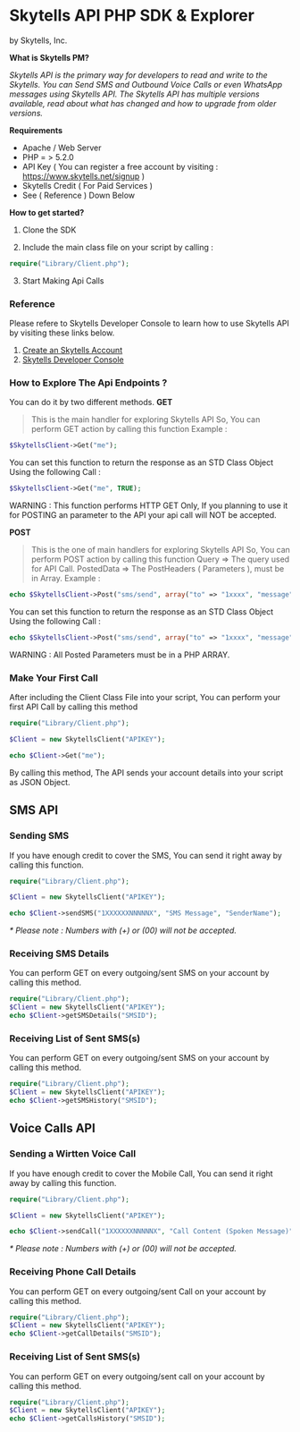 # Skytells API PHP SDK & Explorer
by Skytells, Inc.

**What is Skytells PM?**

_Skytells API is the primary way for developers to read and write to the Skytells.
You can Send SMS and Outbound Voice Calls or even WhatsApp messages using Skytells API.
The Skytells API has multiple versions available, read about what has changed and how to upgrade from older versions._

**Requirements**
- Apache / Web Server
- PHP = > 5.2.0
- API Key ( You can register a free account by visiting : https://www.skytells.net/signup )
- Skytells Credit ( For Paid Services )
- See ( Reference ) Down Below

**How to get started?**
1. Clone the SDK

2. Include the main class file on your script by calling :

```php
require("Library/Client.php");
```

3. Start Making Api Calls

### Reference
Please refere to Skytells Developer Console to learn how to use Skytells API by visiting these links below.
1. [Create an Skytells Account](https://www.skytells.net/signup)
2. [Skytells Developer Console](https://developers.skytells.net)





### How to Explore The Api Endpoints ?
You can do it by two different methods.
**GET**
> This is the main handler for exploring Skytells API
   So, You can perform GET action by calling this function
   Example : 
   ```php
   $SkytellsClient->Get("me");
   ```
   You can set this function to return the response as an STD Class Object
   Using the following Call : 
   ```php
   $SkytellsClient->Get("me", TRUE);
   ```
   WARNING : This function performs HTTP GET Only, If you planning to use it
   for POSTING an parameter to the API your api call will NOT be accepted.

**POST**
> This is the one of main handlers for exploring Skytells API
  So, You can perform POST action by calling this function
  Query => The query used for API Call.
  PostedData => The PostHeaders ( Parameters ), must be in Array.
  Example : 
   ```php
  echo $SkytellsClient->Post("sms/send", array("to" => "1xxxx", "message" => "test"));
   ```
  You can set this function to return the response as an STD Class Object
  Using the following Call :
   ```php
  echo $SkytellsClient->Post("sms/send", array("to" => "1xxxx", "message" => "test"), TRUE);
   ```
  WARNING : All Posted Parameters must be in a PHP ARRAY.





### Make Your First Call
After including the Client Class File into your script, You can perform your first API Call by calling this method

```php
require("Library/Client.php");

$Client = new SkytellsClient("APIKEY");

echo $Client->Get("me");
```

By calling this method, The API sends your account details into your script as JSON Object.


## SMS API

### Sending SMS
If you have enough credit to cover the SMS, You can send it right away by calling this function.

```php
require("Library/Client.php");

$Client = new SkytellsClient("APIKEY");

echo $Client->sendSMS("1XXXXXXNNNNNX", "SMS Message", "SenderName");
```

_* Please note : Numbers with (+) or (00) will not be accepted._



### Receiving SMS Details
You can perform GET on every outgoing/sent SMS on your account by calling this method.

```php
require("Library/Client.php");
$Client = new SkytellsClient("APIKEY");
echo $Client->getSMSDetails("SMSID");
```


### Receiving List of Sent SMS(s)
You can perform GET on every outgoing/sent SMS on your account by calling this method.

```php
require("Library/Client.php");
$Client = new SkytellsClient("APIKEY");
echo $Client->getSMSHistory("SMSID");
```



## Voice Calls API

### Sending a Wirtten Voice Call
If you have enough credit to cover the Mobile Call, You can send it right away by calling this function.

```php
require("Library/Client.php");

$Client = new SkytellsClient("APIKEY");

echo $Client->sendCall("1XXXXXXNNNNNX", "Call Content (Spoken Message)");
```

_* Please note : Numbers with (+) or (00) will not be accepted._



### Receiving Phone Call Details
You can perform GET on every outgoing/sent Call on your account by calling this method.

```php
require("Library/Client.php");
$Client = new SkytellsClient("APIKEY");
echo $Client->getCallDetails("SMSID");
```



### Receiving List of Sent SMS(s)
You can perform GET on every outgoing/sent call on your account by calling this method.

```php
require("Library/Client.php");
$Client = new SkytellsClient("APIKEY");
echo $Client->getCallsHistory("SMSID");
```





